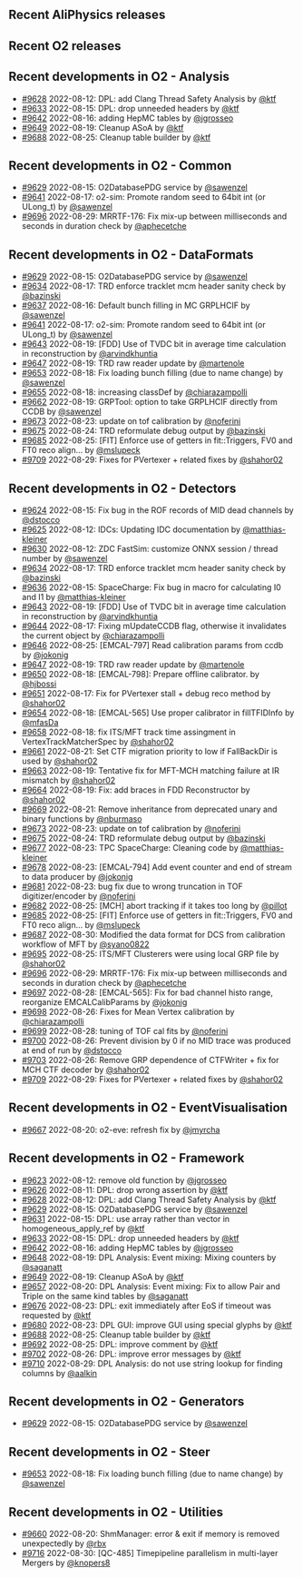 ## Recent AliPhysics releases
## Recent O2 releases
## Recent developments in O2 - Analysis
- [\#9628](https://github.com/AliceO2Group/AliceO2/pull/9628) 2022-08-12: DPL: add Clang Thread Safety Analysis by [@ktf](https://github.com/ktf)
- [\#9633](https://github.com/AliceO2Group/AliceO2/pull/9633) 2022-08-15: DPL: drop unneeded headers by [@ktf](https://github.com/ktf)
- [\#9642](https://github.com/AliceO2Group/AliceO2/pull/9642) 2022-08-16: adding HepMC tables by [@jgrosseo](https://github.com/jgrosseo)
- [\#9649](https://github.com/AliceO2Group/AliceO2/pull/9649) 2022-08-19: Cleanup ASoA by [@ktf](https://github.com/ktf)
- [\#9688](https://github.com/AliceO2Group/AliceO2/pull/9688) 2022-08-25: Cleanup table builder by [@ktf](https://github.com/ktf)
## Recent developments in O2 - Common
- [\#9629](https://github.com/AliceO2Group/AliceO2/pull/9629) 2022-08-15: O2DatabasePDG service by [@sawenzel](https://github.com/sawenzel)
- [\#9641](https://github.com/AliceO2Group/AliceO2/pull/9641) 2022-08-17: o2-sim: Promote random seed to 64bit int (or ULong_t) by [@sawenzel](https://github.com/sawenzel)
- [\#9696](https://github.com/AliceO2Group/AliceO2/pull/9696) 2022-08-29: MRRTF-176: Fix mix-up between milliseconds and seconds in duration check by [@aphecetche](https://github.com/aphecetche)
## Recent developments in O2 - DataFormats
- [\#9629](https://github.com/AliceO2Group/AliceO2/pull/9629) 2022-08-15: O2DatabasePDG service by [@sawenzel](https://github.com/sawenzel)
- [\#9634](https://github.com/AliceO2Group/AliceO2/pull/9634) 2022-08-17: TRD enforce tracklet mcm header sanity check by [@bazinski](https://github.com/bazinski)
- [\#9637](https://github.com/AliceO2Group/AliceO2/pull/9637) 2022-08-16: Default bunch filling in MC GRPLHCIF by [@sawenzel](https://github.com/sawenzel)
- [\#9641](https://github.com/AliceO2Group/AliceO2/pull/9641) 2022-08-17: o2-sim: Promote random seed to 64bit int (or ULong_t) by [@sawenzel](https://github.com/sawenzel)
- [\#9643](https://github.com/AliceO2Group/AliceO2/pull/9643) 2022-08-19: [FDD] Use of TVDC bit in average time calculation in reconstruction by [@arvindkhuntia](https://github.com/arvindkhuntia)
- [\#9647](https://github.com/AliceO2Group/AliceO2/pull/9647) 2022-08-19: TRD raw reader update by [@martenole](https://github.com/martenole)
- [\#9653](https://github.com/AliceO2Group/AliceO2/pull/9653) 2022-08-18: Fix loading bunch filling (due to name change) by [@sawenzel](https://github.com/sawenzel)
- [\#9655](https://github.com/AliceO2Group/AliceO2/pull/9655) 2022-08-18: increasing classDef by [@chiarazampolli](https://github.com/chiarazampolli)
- [\#9662](https://github.com/AliceO2Group/AliceO2/pull/9662) 2022-08-19: GRPTool: option to take GRPLHCIF directly from CCDB by [@sawenzel](https://github.com/sawenzel)
- [\#9673](https://github.com/AliceO2Group/AliceO2/pull/9673) 2022-08-23: update on tof calibration by [@noferini](https://github.com/noferini)
- [\#9675](https://github.com/AliceO2Group/AliceO2/pull/9675) 2022-08-24: TRD reformulate debug output by [@bazinski](https://github.com/bazinski)
- [\#9685](https://github.com/AliceO2Group/AliceO2/pull/9685) 2022-08-25: [FIT] Enforce use of getters in fit::Triggers, FV0 and FT0 reco align… by [@mslupeck](https://github.com/mslupeck)
- [\#9709](https://github.com/AliceO2Group/AliceO2/pull/9709) 2022-08-29: Fixes for PVertexer + related fixes by [@shahor02](https://github.com/shahor02)
## Recent developments in O2 - Detectors
- [\#9624](https://github.com/AliceO2Group/AliceO2/pull/9624) 2022-08-15: Fix bug in the ROF records of MID dead channels by [@dstocco](https://github.com/dstocco)
- [\#9625](https://github.com/AliceO2Group/AliceO2/pull/9625) 2022-08-12: IDCs: Updating IDC documentation by [@matthias-kleiner](https://github.com/matthias-kleiner)
- [\#9630](https://github.com/AliceO2Group/AliceO2/pull/9630) 2022-08-12: ZDC FastSim: customize ONNX session / thread number by [@sawenzel](https://github.com/sawenzel)
- [\#9634](https://github.com/AliceO2Group/AliceO2/pull/9634) 2022-08-17: TRD enforce tracklet mcm header sanity check by [@bazinski](https://github.com/bazinski)
- [\#9636](https://github.com/AliceO2Group/AliceO2/pull/9636) 2022-08-15: SpaceCharge: Fix bug in macro for calculating I0 and I1 by [@matthias-kleiner](https://github.com/matthias-kleiner)
- [\#9643](https://github.com/AliceO2Group/AliceO2/pull/9643) 2022-08-19: [FDD] Use of TVDC bit in average time calculation in reconstruction by [@arvindkhuntia](https://github.com/arvindkhuntia)
- [\#9644](https://github.com/AliceO2Group/AliceO2/pull/9644) 2022-08-17: Fixing mUpdateCCDB flag, otherwise it invalidates the current object by [@chiarazampolli](https://github.com/chiarazampolli)
- [\#9646](https://github.com/AliceO2Group/AliceO2/pull/9646) 2022-08-25: [EMCAL-797] Read calibration params from ccdb by [@jokonig](https://github.com/jokonig)
- [\#9647](https://github.com/AliceO2Group/AliceO2/pull/9647) 2022-08-19: TRD raw reader update by [@martenole](https://github.com/martenole)
- [\#9650](https://github.com/AliceO2Group/AliceO2/pull/9650) 2022-08-18: [EMCAL-798]: Prepare offline calibrator.  by [@hjbossi](https://github.com/hjbossi)
- [\#9651](https://github.com/AliceO2Group/AliceO2/pull/9651) 2022-08-17: Fix for PVertexer stall + debug reco method by [@shahor02](https://github.com/shahor02)
- [\#9654](https://github.com/AliceO2Group/AliceO2/pull/9654) 2022-08-18: [EMCAL-565] Use proper calibrator in fillTFIDInfo by [@mfasDa](https://github.com/mfasDa)
- [\#9658](https://github.com/AliceO2Group/AliceO2/pull/9658) 2022-08-18: fix ITS/MFT track time assingment in VertexTrackMatcherSpec by [@shahor02](https://github.com/shahor02)
- [\#9661](https://github.com/AliceO2Group/AliceO2/pull/9661) 2022-08-21: Set CTF migration priority to low if FallBackDir is used by [@shahor02](https://github.com/shahor02)
- [\#9663](https://github.com/AliceO2Group/AliceO2/pull/9663) 2022-08-19: Tentative fix for MFT-MCH matching failure at IR mismatch by [@shahor02](https://github.com/shahor02)
- [\#9664](https://github.com/AliceO2Group/AliceO2/pull/9664) 2022-08-19: Fix: add braces in FDD Reconstructor by [@shahor02](https://github.com/shahor02)
- [\#9669](https://github.com/AliceO2Group/AliceO2/pull/9669) 2022-08-21: Remove inheritance from deprecated unary and binary functions by [@nburmaso](https://github.com/nburmaso)
- [\#9673](https://github.com/AliceO2Group/AliceO2/pull/9673) 2022-08-23: update on tof calibration by [@noferini](https://github.com/noferini)
- [\#9675](https://github.com/AliceO2Group/AliceO2/pull/9675) 2022-08-24: TRD reformulate debug output by [@bazinski](https://github.com/bazinski)
- [\#9677](https://github.com/AliceO2Group/AliceO2/pull/9677) 2022-08-23: TPC SpaceCharge: Cleaning code by [@matthias-kleiner](https://github.com/matthias-kleiner)
- [\#9678](https://github.com/AliceO2Group/AliceO2/pull/9678) 2022-08-23: [EMCAL-794] Add event counter and end of stream to data producer by [@jokonig](https://github.com/jokonig)
- [\#9681](https://github.com/AliceO2Group/AliceO2/pull/9681) 2022-08-23: bug fix due to wrong truncation in TOF digitizer/encoder by [@noferini](https://github.com/noferini)
- [\#9682](https://github.com/AliceO2Group/AliceO2/pull/9682) 2022-08-25: [MCH] abort tracking if it takes too long by [@pillot](https://github.com/pillot)
- [\#9685](https://github.com/AliceO2Group/AliceO2/pull/9685) 2022-08-25: [FIT] Enforce use of getters in fit::Triggers, FV0 and FT0 reco align… by [@mslupeck](https://github.com/mslupeck)
- [\#9687](https://github.com/AliceO2Group/AliceO2/pull/9687) 2022-08-30: Modified the data format for DCS from calibration workflow of MFT by [@syano0822](https://github.com/syano0822)
- [\#9695](https://github.com/AliceO2Group/AliceO2/pull/9695) 2022-08-25: ITS/MFT Clusterers were using local GRP file by [@shahor02](https://github.com/shahor02)
- [\#9696](https://github.com/AliceO2Group/AliceO2/pull/9696) 2022-08-29: MRRTF-176: Fix mix-up between milliseconds and seconds in duration check by [@aphecetche](https://github.com/aphecetche)
- [\#9697](https://github.com/AliceO2Group/AliceO2/pull/9697) 2022-08-28: [EMCAL-565]: Fix for bad channel histo range, reorganize EMCALCalibParams by [@jokonig](https://github.com/jokonig)
- [\#9698](https://github.com/AliceO2Group/AliceO2/pull/9698) 2022-08-26: Fixes for Mean Vertex calibration by [@chiarazampolli](https://github.com/chiarazampolli)
- [\#9699](https://github.com/AliceO2Group/AliceO2/pull/9699) 2022-08-28: tuning of TOF cal fits by [@noferini](https://github.com/noferini)
- [\#9700](https://github.com/AliceO2Group/AliceO2/pull/9700) 2022-08-26: Prevent division by 0 if no MID trace was produced at end of run by [@dstocco](https://github.com/dstocco)
- [\#9703](https://github.com/AliceO2Group/AliceO2/pull/9703) 2022-08-26: Remove GRP dependence of CTFWriter + fix for MCH CTF decoder by [@shahor02](https://github.com/shahor02)
- [\#9709](https://github.com/AliceO2Group/AliceO2/pull/9709) 2022-08-29: Fixes for PVertexer + related fixes by [@shahor02](https://github.com/shahor02)
## Recent developments in O2 - EventVisualisation
- [\#9667](https://github.com/AliceO2Group/AliceO2/pull/9667) 2022-08-20: o2-eve: refresh fix by [@jmyrcha](https://github.com/jmyrcha)
## Recent developments in O2 - Framework
- [\#9623](https://github.com/AliceO2Group/AliceO2/pull/9623) 2022-08-12: remove old function by [@jgrosseo](https://github.com/jgrosseo)
- [\#9626](https://github.com/AliceO2Group/AliceO2/pull/9626) 2022-08-11: DPL: drop wrong assertion by [@ktf](https://github.com/ktf)
- [\#9628](https://github.com/AliceO2Group/AliceO2/pull/9628) 2022-08-12: DPL: add Clang Thread Safety Analysis by [@ktf](https://github.com/ktf)
- [\#9629](https://github.com/AliceO2Group/AliceO2/pull/9629) 2022-08-15: O2DatabasePDG service by [@sawenzel](https://github.com/sawenzel)
- [\#9631](https://github.com/AliceO2Group/AliceO2/pull/9631) 2022-08-15: DPL: use array rather than vector in homogeneous_apply_ref by [@ktf](https://github.com/ktf)
- [\#9633](https://github.com/AliceO2Group/AliceO2/pull/9633) 2022-08-15: DPL: drop unneeded headers by [@ktf](https://github.com/ktf)
- [\#9642](https://github.com/AliceO2Group/AliceO2/pull/9642) 2022-08-16: adding HepMC tables by [@jgrosseo](https://github.com/jgrosseo)
- [\#9648](https://github.com/AliceO2Group/AliceO2/pull/9648) 2022-08-19: DPL Analysis: Event mixing: Mixing counters by [@saganatt](https://github.com/saganatt)
- [\#9649](https://github.com/AliceO2Group/AliceO2/pull/9649) 2022-08-19: Cleanup ASoA by [@ktf](https://github.com/ktf)
- [\#9657](https://github.com/AliceO2Group/AliceO2/pull/9657) 2022-08-20: DPL Analysis: Event mixing: Fix to allow Pair and Triple on the same kind tables by [@saganatt](https://github.com/saganatt)
- [\#9676](https://github.com/AliceO2Group/AliceO2/pull/9676) 2022-08-23: DPL: exit immediately after EoS if timeout was requested by [@ktf](https://github.com/ktf)
- [\#9680](https://github.com/AliceO2Group/AliceO2/pull/9680) 2022-08-23: DPL GUI: improve GUI using special glyphs by [@ktf](https://github.com/ktf)
- [\#9688](https://github.com/AliceO2Group/AliceO2/pull/9688) 2022-08-25: Cleanup table builder by [@ktf](https://github.com/ktf)
- [\#9692](https://github.com/AliceO2Group/AliceO2/pull/9692) 2022-08-25: DPL: improve comment by [@ktf](https://github.com/ktf)
- [\#9702](https://github.com/AliceO2Group/AliceO2/pull/9702) 2022-08-26: DPL: improve error messages by [@ktf](https://github.com/ktf)
- [\#9710](https://github.com/AliceO2Group/AliceO2/pull/9710) 2022-08-29: DPL Analysis: do not use string lookup for finding columns by [@aalkin](https://github.com/aalkin)
## Recent developments in O2 - Generators
- [\#9629](https://github.com/AliceO2Group/AliceO2/pull/9629) 2022-08-15: O2DatabasePDG service by [@sawenzel](https://github.com/sawenzel)
## Recent developments in O2 - Steer
- [\#9653](https://github.com/AliceO2Group/AliceO2/pull/9653) 2022-08-18: Fix loading bunch filling (due to name change) by [@sawenzel](https://github.com/sawenzel)
## Recent developments in O2 - Utilities
- [\#9660](https://github.com/AliceO2Group/AliceO2/pull/9660) 2022-08-20: ShmManager: error & exit if memory is removed unexpectedly by [@rbx](https://github.com/rbx)
- [\#9716](https://github.com/AliceO2Group/AliceO2/pull/9716) 2022-08-30: [QC-485] Timepipeline parallelism in multi-layer Mergers by [@knopers8](https://github.com/knopers8)
